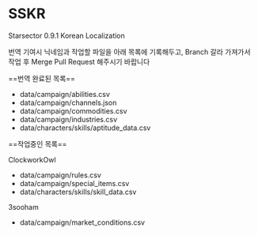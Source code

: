 # SSKR
Starsector 0.9.1 Korean Localization

번역 기여시 닉네임과 작업할 파일을 아래 목록에 기록해두고, Branch 갈라 가져가서 작업 후 Merge Pull Request 해주시기 바랍니다

==번역 완료된 목록==
* data/campaign/abilities.csv
* data/campaign/channels.json
* data/campaign/commodities.csv
* data/campaign/industries.csv
* data/characters/skills/aptitude_data.csv

==작업중인 목록==

ClockworkOwl
* data/campaign/rules.csv
* data/campaign/special_items.csv
* data/characters/skills/skill_data.csv

3sooham
* data/campaign/market_conditions.csv
